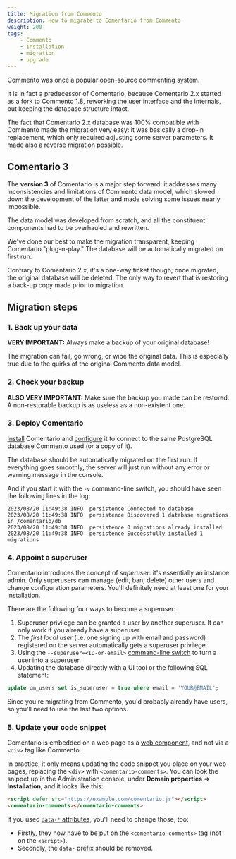 ```yaml
---
title: Migration from Commento
description: How to migrate to Comentario from Commento
weight: 200
tags:
    - Commento
    - installation
    - migration
    - upgrade
---
```


Commento was once a popular open-source commenting system.

It is in fact a predecessor of Comentario, because Comentario 2.x started as a fork to Commento 1.8, reworking the user interface and the internals, but keeping the database structure intact.

<!--more-->

The fact that Comentario 2.x database was 100% compatible with Commento made the migration very easy: it was basically a drop-in replacement, which only required adjusting some server parameters. It made also a reverse migration possible.

## Comentario 3

The **version 3** of Comentario is a major step forward: it addresses many inconsistencies and limitations of Commento data model, which slowed down the development of the latter and made solving some issues nearly impossible.

The data model was developed from scratch, and all the constituent components had to be overhauled and rewritten.

We've done our best to make the migration transparent, keeping Comentario "plug-n-play." The database will be automatically migrated on first run.

Contrary to Comentario 2.x, it's a one-way ticket though; once migrated, the original database will be deleted. The only way to revert that is restoring a back-up copy made prior to migration.

## Migration steps

### 1. Back up your data

**VERY IMPORTANT:** Always make a backup of your original database!

The migration can fail, go wrong, or wipe the original data. This is especially true due to the quirks of the original Commento data model.

### 2. Check your backup

**ALSO VERY IMPORTANT:** Make sure the backup you made can be restored. A non-restorable backup is as useless as a non-existent one.

### 3. Deploy Comentario

[Install](/installation) Comentario and [configure](/configuration/backend/static) it to connect to the same PostgreSQL database Commento used (or a copy of it).

The database should be automatically migrated on the first run. If everything goes smoothly, the server will just run without any error or warning message in the console.

And if you start it with the `-v` command-line switch, you should have seen the following lines in the log:

```
2023/08/20 11:49:38 INFO  persistence Connected to database
2023/08/20 11:49:38 INFO  persistence Discovered 1 database migrations in /comentario/db
2023/08/20 11:49:38 INFO  persistence 0 migrations already installed
2023/08/20 11:49:38 INFO  persistence Successfully installed 1 migrations
```

### 4. Appoint a superuser

Comentario introduces the concept of *superuser*: it's essentially an instance admin. Only superusers can manage (edit, ban, delete) other users and change configuration parameters. You'll definitely need at least one for your installation.

There are the following four ways to become a superuser:

1. Superuser privilege can be granted a user by another superuser. It can only work if you already have a superuser.
2. The *first local user* (i.e. one signing up with email and password) registered on the server automatically gets a superuser privilege.
3. Using the `--superuser=<ID-or-email>` [command-line switch](/configuration/backend/static) to turn a user into a superuser.
4. Updating the database directly with a UI tool or the following SQL statement:
```sql
update cm_users set is_superuser = true where email = 'YOUR@EMAIL';
```

Since you're migrating from Commento, you'd probably already have users, so you'll need to use the last two options.

### 5. Update your code snippet

Comentario is embedded on a web page as a [web component](https://developer.mozilla.org/en-US/docs/Web/API/Web_components), and not via a `<div>` tag like Commento.

In practice, it only means updating the code snippet you place on your web pages, replacing the `<div>` with `<comentario-comments>`. You can look the snippet up in the Administration console, under **Domain properties** ⇒ **Installation**, and it looks like this:

```html
<script defer src="https://example.com/comentario.js"></script>
<comentario-comments></comentario-comments>
```

If you used [`data-*` attributes](/configuration/embedding#comments-tag), you'll need to change those, too:

* Firstly, they now have to be put on the `<comentario-comments>` tag (not on the `<script>`).
* Secondly, the `data-` prefix should be removed.
